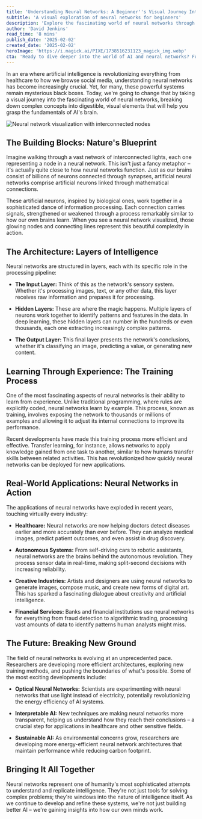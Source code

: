 ```yaml
---
title: 'Understanding Neural Networks: A Beginner''s Visual Journey Into AI''s Brain'
subtitle: 'A visual exploration of neural networks for beginners'
description: 'Explore the fascinating world of neural networks through a beginner-friendly visual journey. Learn how these AI systems work, from basic architecture to real-world applications, and discover why understanding neural networks is crucial in today''s AI-driven world.'
author: 'David Jenkins'
read_time: '8 mins'
publish_date: '2025-02-02'
created_date: '2025-02-02'
heroImage: 'https://i.magick.ai/PIXE/1738516231123_magick_img.webp'
cta: 'Ready to dive deeper into the world of AI and neural networks? Follow us on LinkedIn for daily insights, cutting-edge developments, and expert perspectives on the future of artificial intelligence.'
---
```


In an era where artificial intelligence is revolutionizing everything from healthcare to how we browse social media, understanding neural networks has become increasingly crucial. Yet, for many, these powerful systems remain mysterious black boxes. Today, we're going to change that by taking a visual journey into the fascinating world of neural networks, breaking down complex concepts into digestible, visual elements that will help you grasp the fundamentals of AI's brain.

![Neural network visualization with interconnected nodes](https://i.magick.ai/PIXE/1738512331979_neural_img.webp)

## The Building Blocks: Nature's Blueprint

Imagine walking through a vast network of interconnected lights, each one representing a node in a neural network. This isn't just a fancy metaphor – it's actually quite close to how neural networks function. Just as our brains consist of billions of neurons connected through synapses, artificial neural networks comprise artificial neurons linked through mathematical connections.

These artificial neurons, inspired by biological ones, work together in a sophisticated dance of information processing. Each connection carries signals, strengthened or weakened through a process remarkably similar to how our own brains learn. When you see a neural network visualized, those glowing nodes and connecting lines represent this beautiful complexity in action.

## The Architecture: Layers of Intelligence

Neural networks are structured in layers, each with its specific role in the processing pipeline:

- **The Input Layer:** Think of this as the network's sensory system. Whether it's processing images, text, or any other data, this layer receives raw information and prepares it for processing.

- **Hidden Layers:** These are where the magic happens. Multiple layers of neurons work together to identify patterns and features in the data. In deep learning, these hidden layers can number in the hundreds or even thousands, each one extracting increasingly complex patterns.

- **The Output Layer:** This final layer presents the network's conclusions, whether it's classifying an image, predicting a value, or generating new content.

## Learning Through Experience: The Training Process

One of the most fascinating aspects of neural networks is their ability to learn from experience. Unlike traditional programming, where rules are explicitly coded, neural networks learn by example. This process, known as training, involves exposing the network to thousands or millions of examples and allowing it to adjust its internal connections to improve its performance.

Recent developments have made this training process more efficient and effective. Transfer learning, for instance, allows networks to apply knowledge gained from one task to another, similar to how humans transfer skills between related activities. This has revolutionized how quickly neural networks can be deployed for new applications.

## Real-World Applications: Neural Networks in Action

The applications of neural networks have exploded in recent years, touching virtually every industry:

- **Healthcare:** Neural networks are now helping doctors detect diseases earlier and more accurately than ever before. They can analyze medical images, predict patient outcomes, and even assist in drug discovery.

- **Autonomous Systems:** From self-driving cars to robotic assistants, neural networks are the brains behind the autonomous revolution. They process sensor data in real-time, making split-second decisions with increasing reliability.

- **Creative Industries:** Artists and designers are using neural networks to generate images, compose music, and create new forms of digital art. This has sparked a fascinating dialogue about creativity and artificial intelligence.

- **Financial Services:** Banks and financial institutions use neural networks for everything from fraud detection to algorithmic trading, processing vast amounts of data to identify patterns human analysts might miss.

## The Future: Breaking New Ground

The field of neural networks is evolving at an unprecedented pace. Researchers are developing more efficient architectures, exploring new training methods, and pushing the boundaries of what's possible. Some of the most exciting developments include:

- **Optical Neural Networks:** Scientists are experimenting with neural networks that use light instead of electricity, potentially revolutionizing the energy efficiency of AI systems.

- **Interpretable AI:** New techniques are making neural networks more transparent, helping us understand how they reach their conclusions – a crucial step for applications in healthcare and other sensitive fields.

- **Sustainable AI:** As environmental concerns grow, researchers are developing more energy-efficient neural network architectures that maintain performance while reducing carbon footprint.

## Bringing It All Together

Neural networks represent one of humanity's most sophisticated attempts to understand and replicate intelligence. They're not just tools for solving complex problems; they're windows into the nature of intelligence itself. As we continue to develop and refine these systems, we're not just building better AI – we're gaining insights into how our own minds work.